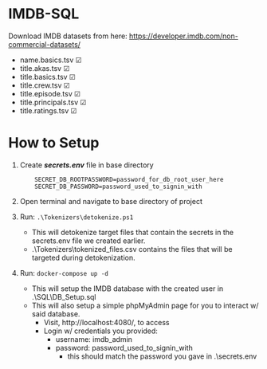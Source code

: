 # IMDB-SQL
 
Download IMDB datasets from here: https://developer.imdb.com/non-commercial-datasets/
- name.basics.tsv &#9745;
- title.akas.tsv &#9745;
- title.basics.tsv &#9745;
- title.crew.tsv &#9745;
- title.episode.tsv &#9745;
- title.principals.tsv &#9745;
- title.ratings.tsv &#9745;

# How to Setup

1. Create ___secrets.env___ file in base directory

    ```
        SECRET_DB_ROOTPASSWORD=password_for_db_root_user_here
        SECRET_DB_PASSWORD=password_used_to_signin_with
    ```

2. Open terminal and navigate to base directory of project

3. Run: ```.\Tokenizers\detokenize.ps1```
    - This will detokenize target files that contain the secrets in the secrets.env file we created earlier.
    - .\Tokenizers\tokenized_files.csv contains the files that will be targeted during detokenization.

4. Run: ```docker-compose up -d```
    - This will setup the IMDB database with the created user in .\SQL\DB_Setup.sql
    - This will also setup a simple phpMyAdmin page for you to interact w/ said database.
        - Visit, http://localhost:4080/, to access
        - Login w/ credentials you provided:
            - username: imdb_admin
            - password: password_used_to_signin_with
                - this should match the password you gave in .\secrets.env